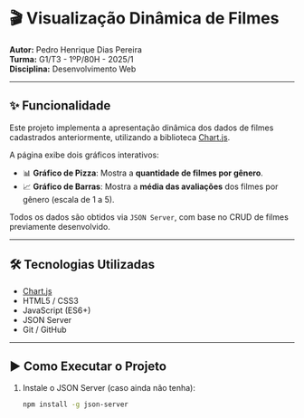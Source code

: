 # 🎬 Visualização Dinâmica de Filmes

**Autor:** Pedro Henrique Dias Pereira  
**Turma:** G1/T3 - 1ºP/80H - 2025/1  
**Disciplina:** Desenvolvimento Web  

---

## ✨ Funcionalidade

Este projeto implementa a apresentação dinâmica dos dados de filmes cadastrados anteriormente, utilizando a biblioteca [Chart.js](https://www.chartjs.org/).

A página exibe dois gráficos interativos:

- 📊 **Gráfico de Pizza**: Mostra a **quantidade de filmes por gênero**.
- 📈 **Gráfico de Barras**: Mostra a **média das avaliações** dos filmes por gênero (escala de 1 a 5).

Todos os dados são obtidos via `JSON Server`, com base no CRUD de filmes previamente desenvolvido.

---

## 🛠️ Tecnologias Utilizadas

- [Chart.js](https://www.chartjs.org/)
- HTML5 / CSS3
- JavaScript (ES6+)
- JSON Server
- Git / GitHub

---

## ▶️ Como Executar o Projeto

1. Instale o JSON Server (caso ainda não tenha):
   ```bash
   npm install -g json-server
